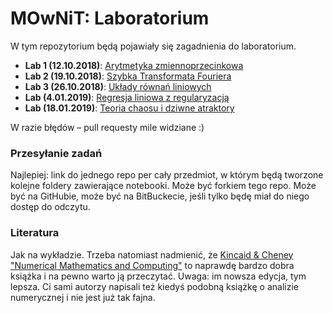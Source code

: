 # MOwNiT: Laboratorium

W tym repozytorium będą pojawiały się zagadnienia do laboratorium.

* **Lab 1 (12.10.2018)**: [Arytmetyka zmiennoprzecinkowa](https://github.com/kzajac/Mownit2018/blob/master/Mownit-Lab1.ipynb)
* **Lab 2 (19.10.2018)**: [Szybka Transformata Fouriera](https://github.com/piotrMocz/mownit2/blob/master/Lab2.ipynb)
* **Lab 3 (26.10.2018)**: [Układy równań liniowych](https://github.com/piotrMocz/mownit2/blob/master/Lab3.ipynb)
* **Lab    (4.01.2019)**: [Regresja liniowa z regularyzacją](https://github.com/piotrMocz/mownit2/blob/master/Lab6.ipynb)
* **Lab   (18.01.2019)**: [Teoria chaosu i dziwne atraktory](https://github.com/piotrMocz/mownit2/blob/master/Chaos.ipynb)

W razie błędów – pull requesty mile widziane :)

### Przesyłanie zadań

Najlepiej: link do jednego repo per cały przedmiot, w którym będą tworzone kolejne foldery zawierające notebooki. Może być forkiem tego repo. Może być na GitHubie, może być na BitBuckecie, jeśli tylko będę miał do niego dostęp do odczytu.


### Literatura

Jak na wykładzie. Trzeba natomiast nadmienić, że [Kincaid & Cheney "Numerical Mathematics and Computing"](https://www.amazon.com/Numerical-Mathematics-Computing-Ward-Cheney/dp/1133103715) to naprawdę bardzo dobra książka i na pewno warto ją przeczytać. Uwaga: im nowsza edycja, tym lepsza. Ci sami autorzy napisali też kiedyś podobną książkę o analizie numerycznej i nie jest już tak fajna.
